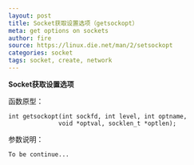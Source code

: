 ```yaml
---
layout: post
title: Socket获取设置选项（getsockopt）
meta: get options on sockets
author: fire
source: https://linux.die.net/man/2/setsockopt
categories: socket 
tags: socket, create, network
---
```


**Socket获取设置选项**

函数原型：

~~~
int getsockopt(int sockfd, int level, int optname,  
              void *optval, socklen_t *optlen);
~~~

参数说明：

~~~
To be continue...
~~~